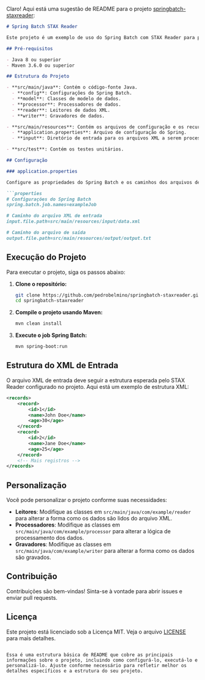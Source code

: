 Claro! Aqui está uma sugestão de README para o projeto [springbatch-staxreader](https://github.com/pedrobelmino/springbatch-staxreader):

```markdown
# Spring Batch STAX Reader

Este projeto é um exemplo de uso do Spring Batch com STAX Reader para processar arquivos XML de forma eficiente. Ele demonstra como configurar e executar um job Spring Batch que lê dados de um arquivo XML e os processa.

## Pré-requisitos

- Java 8 ou superior
- Maven 3.6.0 ou superior

## Estrutura do Projeto

- **src/main/java**: Contém o código-fonte Java.
  - **config**: Configurações do Spring Batch.
  - **model**: Classes de modelo de dados.
  - **processor**: Processadores de dados.
  - **reader**: Leitores de dados XML.
  - **writer**: Gravadores de dados.

- **src/main/resources**: Contém os arquivos de configuração e os recursos do projeto.
  - **application.properties**: Arquivo de configuração do Spring.
  - **input**: Diretório de entrada para os arquivos XML a serem processados.

- **src/test**: Contém os testes unitários.

## Configuração

### application.properties

Configure as propriedades do Spring Batch e os caminhos dos arquivos de entrada e saída no arquivo `application.properties`.

```properties
# Configurações do Spring Batch
spring.batch.job.names=exampleJob

# Caminho do arquivo XML de entrada
input.file.path=src/main/resources/input/data.xml

# Caminho do arquivo de saída
output.file.path=src/main/resources/output/output.txt
```

## Execução do Projeto

Para executar o projeto, siga os passos abaixo:

1. **Clone o repositório:**

   ```bash
   git clone https://github.com/pedrobelmino/springbatch-staxreader.git
   cd springbatch-staxreader
   ```

2. **Compile o projeto usando Maven:**

   ```bash
   mvn clean install
   ```

3. **Execute o job Spring Batch:**

   ```bash
   mvn spring-boot:run
   ```

## Estrutura do XML de Entrada

O arquivo XML de entrada deve seguir a estrutura esperada pelo STAX Reader configurado no projeto. Aqui está um exemplo de estrutura XML:

```xml
<records>
    <record>
        <id>1</id>
        <name>John Doe</name>
        <age>30</age>
    </record>
    <record>
        <id>2</id>
        <name>Jane Doe</name>
        <age>25</age>
    </record>
    <!-- Mais registros -->
</records>
```

## Personalização

Você pode personalizar o projeto conforme suas necessidades:

- **Leitores**: Modifique as classes em `src/main/java/com/example/reader` para alterar a forma como os dados são lidos do arquivo XML.
- **Processadores**: Modifique as classes em `src/main/java/com/example/processor` para alterar a lógica de processamento dos dados.
- **Gravadores**: Modifique as classes em `src/main/java/com/example/writer` para alterar a forma como os dados são gravados.

## Contribuição

Contribuições são bem-vindas! Sinta-se à vontade para abrir issues e enviar pull requests.

## Licença

Este projeto está licenciado sob a Licença MIT. Veja o arquivo [LICENSE](LICENSE) para mais detalhes.
```

Essa é uma estrutura básica de README que cobre as principais informações sobre o projeto, incluindo como configurá-lo, executá-lo e personalizá-lo. Ajuste conforme necessário para refletir melhor os detalhes específicos e a estrutura do seu projeto.